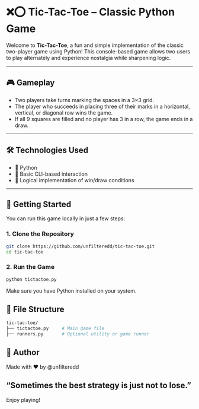 # ❌⭕ Tic-Tac-Toe – Classic Python Game

Welcome to **Tic-Tac-Toe**, a fun and simple implementation of the classic two-player game using Python! This console-based game allows two users to play alternately and experience nostalgia while sharpening logic.

---

## 🎮 Gameplay

- Two players take turns marking the spaces in a 3×3 grid.
- The player who succeeds in placing three of their marks in a horizontal, vertical, or diagonal row wins the game.
- If all 9 squares are filled and no player has 3 in a row, the game ends in a draw.

---

## 🛠️ Technologies Used

- 🐍 Python
- 🎲 Basic CLI-based interaction
- 🧠 Logical implementation of win/draw conditions

---

## 🚀 Getting Started

You can run this game locally in just a few steps:

### 1. Clone the Repository

```bash
git clone https://github.com/unfilteredd/tic-tac-toe.git
cd tic-tac-toe
```
### 2. Run the Game
```bash
python tictactoe.py
```
Make sure you have Python installed on your system.

## 🧩 File Structure
```bash
tic-tac-toe/
├── tictactoe.py     # Main game file
├── runners.py       # Optional utility or game runner
```

## 👤 Author
Made with ❤️ by @unfilteredd



## “Sometimes the best strategy is just not to lose.”

Enjoy playing!

